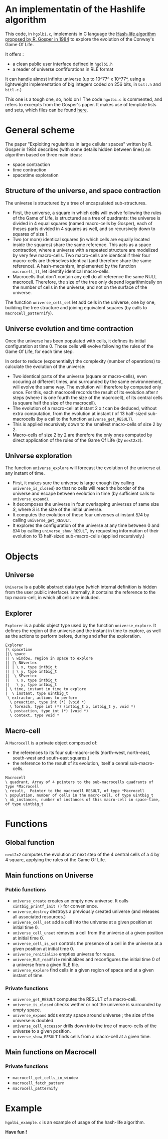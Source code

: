 An implementatin of the Hashlife algorithm
====================

This code, in `hgolbi.c`, implements in C language the
[Hash-life algorithm proposed by R. Gosper in 1984](https://doi.org/10.1016%2F0167-2789%2884%2990251-3)
to explore the evolution of the Conway's Game Of Life.

It offers :

- a clean public user interface defined in `hgolbi.h`
- a reader of universe confifurations in RLE format

It can handle almost infinite universe
(up to 10^77^ x 10^77^, using a lightweight implementation of big integers coded on 256 bits, in `bitl.h` and `bitl.c`.)

This one is a tough one, so, hold on !
The code `hgolbi.c` is commented, and refers to excerpts from the Gosper's paper.
It makes use of template lists and sets, which files can be found [here](https://github.com/farhiongit/Ctemplates).

# General scheme

The paper "Exploiting regularities in large cellular spaces" written by R. Gosper in 1984 describes (with some details hidden between lines) an algorithm based on three main ideas:

- space contraction
- time contraction
- spacetime exploration

## Structure of the universe, and space contraction

The universe is structured by a tree of encapsulated sub-structures.

- First, the universe, a square in which cells will evolve following the rules of the Game of Life, is structured as a tree of quadrants:
  the universe is divided in 4 equal squares (named macro-cells by Gosper), each of theses parts divided in 4 squares as well,
  and so recursively down to squares of size 1.
- Two (or more) identical squares (in which cells are equally located inside the squares) share the same reference.
  This acts as a space contraction, where a universe with a repeated structure are modelized by very few macro-cells.
  Two macro-cells are identical if their four macro-cells are theirselves identical (and therefore share the same reference).
  A hash-mecanism, implemented by the function `macrocell_lt`, let identify identical macro-cells.
- Macrocells that don't contain any cell do all reference the same NULL macrocell.
  Therefore, the size of the tree only depend logarithmically on the number of cells in the universe,
  and not on the surface of the universe.

The function `universe_cell_set` let add cells in the universe, one by one, building the tree structure and
joining equivalent squares (by calls to `macrocell_patternify`).

## Universe evolution and time contraction

Once the universe has been populated with cells, it defines its initial configuration at time 0.
Those cells will evolve following the rules of the Game Of Life, for each time step.

In order to reduce (exponentially) the complexity (number of operations) to calculate the evolution of the universe:

- Two identical parts of the universe (square or macro-cells), even occuring at different times,
  and surrounded by the same environnement, will evolve the same way. The evolution will therefore by computed only once.
  For this, each macrocell records the result of its evolution after _t_ steps (where _t_ is one fourth the size of the macrocell),
  of its central cells (a square half the size of the macrocell).
- The evolution of a macro-cell at instant 2 x _t_ can be deduced, without extra computation,
  from the evolution at instant _t_ of 13 half-sized sub-macrocells (by a call to the function `universe_get_RESULT`).
- This is applied recursively down to the smallest macro-cells of size 2 by 2.
- Macro-cells of size 2 by 2 are therefore the only ones computed by direct application of the rules of the Game Of Life (by `next2x2`).

## Universe exploration

The function `universe_explore` will forecast the evolution of the universe at any instant of time.

- First, it makes sure the universe is large enough (by calling `universe_is_closed`) so that no cells will reach
  the border of the universe and escape between evolution in time (by sufficient calls to `universe_expand`).
- It decomposes the universe in four overlapping universes of same size _S_, where _S_ is the size of the initial universe. 
- It computes the evolution of these four universes at instant _S_/4 by calling `universe_get_RESULT`.
- It explores the configuration of the universe at any time between 0 and _S_/4 by calling `universe_show_RESULT`,
  by requesting information of their evolution to 13 half-sized sub-macro-cells (applied recursively.)

# Objects
## Universe
`Universe` is a public abstract data type (which internal definition is hidden from the user public interface).
Internally, it contains the reference to the top macro-cell, in which all cells are included.

## Explorer
`Explorer` is a public object type used by the function `universe_explore`.
It defines the region of the universe and the instant in time to explore, as well as the actions to perform before,
during and after the exploration.

```
Explorer
|\ spacetime
||\ space
|| \ window, region in space to explore
|| |\ NWvertex
|| | \ x, type intbig_t
|| | \ y, type intbig_t
||  \ SEvertex
||   \ x, type intbig_t
||   \ y, type intbig_t
| \ time, instant in time to explore
|  \ instant, type uintbig_t
 \ extractor, actions to perform
  \ preaction, type int (*) (void *)
  \ foreach, type int (*) (intbig_t x, intbig_t y, void *)
  \ postaction, type int (*) (void *)
  \ context, type void *
```

## Macro-cell
A `Macrocell` is a private object composed of:
- the references to its four sub-macro-cells (north-west, north-east, south-west and south-east squares.)
- the reference to the result of its evolution, itself a cenral sub-macro-cells.

```
Macrocell
\ quadrant, Array of 4 pointers to the sub-macrocells quadrants of type *Macrocell
\ result,  Pointer to the macrocell RESULT, of type *Macrocell
\ population, number of cells in the macro-cell, of type uintbig_t
\ nb_instances, number of instances of this macro-cell in space-time, of type uintbig_t
```

# Functions
## Global function
`next2x2` computes the evolution at next step of the 4 central cells of a 4 by 4 square, applying the rules of the Game Of Life.

## Main functions on Universe
### Public functions
- `universe_create` creates an empty new universe.
  It calls `xintbig_printf_init ()` for convenience.
- `universe_destroy` destroys a previously created universe (and releases all associated resources.)
- `universe_cell_set` add a cell into the universe at a given position at initial time 0.
- `universe_cell_unset` removes a cell from the universe at a given position at initial time 0.
- `universe_cell_is_set` controls the presence of a cell in the universe at a given position at initial time 0.
- `universe_renitialize` empties universe for reuse.
- `universe_RLE_readfile` reinitializes and reconfigures the initial time 0 of a universe from a given RLE file.
- `universe_explore` find cells in a given region of space and at a given instant of time.

### Private functions
- `universe_get_RESULT` computes the RESULT of a macro-cell.
- `universe_is_closed` checks wether or not the universe is surrounded by empty space.
- `universe_expand` adds empty space around universe ; the size of the universe is doubled.
- `universe_cell_accessor` drills down into the tree of macro-cells of the universe to a given position.
- `universe_show_RESULT` finds cells from a macro-cell at a given time.

## Main functions on Macrocell
### Private functions
- `macrocell_get_cells_in_window`
- `macrocell_fetch_pattern`
- `macrocell_patternify`

# Example

`hgolbi_example.c` is an example of usage of the hash-life algorithm.

**Have fun !**
